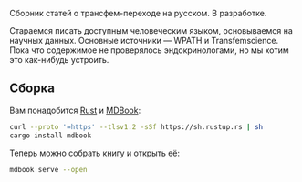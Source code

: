 Сборник статей о трансфем-переходе на русском. В разработке.

Стараемся писать доступным человеческим языком, основываемся на научных данных. Основные источники — WPATH и Transfemscience. Пока что содержимое не проверялось эндокринологами, но мы хотим это как-нибудь устроить.

## Сборка

Вам понадобится [Rust] и [MDBook]:

```sh
curl --proto '=https' --tlsv1.2 -sSf https://sh.rustup.rs | sh
cargo install mdbook
```

Теперь можно собрать книгу и открыть её:

```sh
mdbook serve --open
```

[Rust]: https://www.rust-lang.org/tools/install
[MDBook]: https://rust-lang.github.io/mdBook/guide/installation.html
